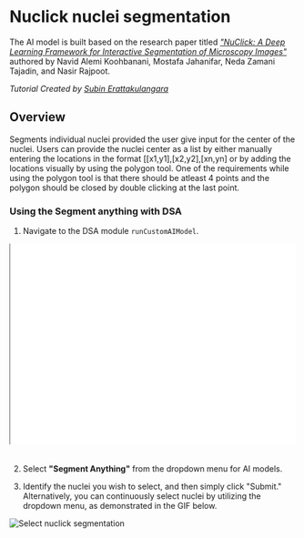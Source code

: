 # Nuclick nuclei segmentation

The AI model is built based on the research paper titled *["NuClick: A Deep Learning Framework for Interactive Segmentation of Microscopy Images"](https://arxiv.org/abs/2005.14511)* authored by Navid Alemi Koohbanani, Mostafa Jahanifar, Neda Zamani Tajadin, and Nasir Rajpoot.

*Tutorial Created by [Subin Erattakulangara](www.subinek.com)*

## Overview
Segments individual nuclei provided the user give input for the center of the nuclei. Users can provide the nuclei center as a list by either manually entering the locations in the format [[x1,y1],[x2,y2],[xn,yn] or by adding the locations visually by using the polygon tool. One of the requirements while using the polygon tool is that there should be atleast 4 points and the polygon should be closed by double clicking at the last point.

### Using the Segment anything with DSA

1. Navigate to the DSA module `runCustomAIModel`.

![Navigate to DSA adapter](../media/show-histomicstk.gif)
&nbsp;

2. Select **"Segment Anything"** from the dropdown menu for AI models.
&nbsp;

3. Identify the nuclei you wish to select, and then simply click "Submit." Alternatively, you can continuously select nuclei by utilizing the dropdown menu, as demonstrated in the GIF below.

![Select nuclick segmentation](../media/nuclick-segmentation.gif)